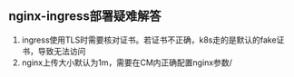 ## nginx-ingress部署疑难解答

1. ingress使用TLS时需要核对证书。若证书不正确，k8s走的是默认的fake证书，导致无法访问
2. nginx上传大小默认为1m，需要在CM内正确配置nginx参数/